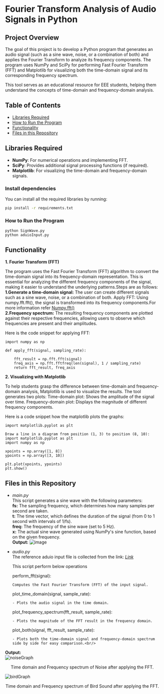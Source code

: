 # Fourier Transform Analysis of Audio Signals in Python

## Project Overview

The goal of this project is to develop a Python program that generates an audio signal (such as a sine wave, noise, or a combination of both) and applies the Fourier Transform to analyze its frequency components. The program uses NumPy and SciPy for performing Fast Fourier Transform (FFT) and Matplotlib for visualizing both the time-domain signal and its corresponding frequency spectrum.

This tool serves as an educational resource for EEE students, helping them understand the concepts of time-domain and frequency-domain analysis.

## Table of Contents
- [Libraries Required](#libraries-required)
- [How to Run the Program](#how-to-run-the-program)
- [Functionality](#functionality)
- [Files in this Repository](#files-in-this-repository)
  
## Libraries Required

- **NumPy**: For numerical operations and implementing FFT.
- **SciPy**: Provides additional signal processing functions (if required).
- **Matplotlib**: For visualizing the time-domain and frequency-domain signals.

### Install dependencies
You can install all the required libraries by running:

```bash
pip install -r requirements.txt
```
### How to Run the Program
```
python SignWave.py
python aduioInput.py
```
## Functionality
**1. Fourier Transform (FFT)**

   The program uses the Fast Fourier Transform (FFT) algorithm to convert the time-domain signal into its frequency-domain representation. This is essential for analyzing the different frequency components of the signal, making it easier to understand the underlying patterns.Steps are as follows:
    <br>**1.Generate a time-domain signal:** The user can create different signals such as a sine wave, noise, or a combination of both.
    Apply FFT: Using numpy.fft.fft(), the signal is transformed into its frequency components.For more information refer [Numpy.fft()](https://numpy.org/doc/stable/reference/generated/numpy.fft.fft.html)
    <br>**2.Frequency spectrum:** The resulting frequency components are plotted against their respective frequencies, allowing users to observe which frequencies are present and their amplitudes.

Here is the code snippet for applying FFT:
```
import numpy as np

def apply_fft(signal, sampling_rate):
    
    fft_result = np.fft.fft(signal)
    freq_axis = np.fft.fftfreq(len(signal), 1 / sampling_rate)
    return fft_result, freq_axis
```
**2. Visualizing with Matplotlib**

To help students grasp the difference between time-domain and frequency-domain analysis, Matplotlib is used to visualize the results. The tool generates two plots:
Time-domain plot: Shows the amplitude of the signal over time.
Frequency-domain plot: Displays the magnitude of different frequency components.

Here is a code snippet how the matplotlib plots the graphs:
```
import matplotlib.pyplot as plt

Draw a line in a diagram from position (1, 3) to position (8, 10):
import matplotlib.pyplot as plt
import numpy as np

xpoints = np.array([1, 8])
ypoints = np.array([3, 10])

plt.plot(xpoints, ypoints)
plt.show()
```
## Files in this Repository
* _main.py_ <br>
This script generates a sine wave with the following parameters:<br>
    **fs:** The sampling frequency, which determines how many samples per second are taken.<br>
    **t:** The time vector, which defines the duration of the signal (from 0 to 1 second with intervals of 1/fs).<br>
    **freq:** The frequency of the sine wave (set to 5 Hz).<br>
   **x:** The actual sine wave generated using NumPy's sine function, based on the given frequency.<br/>
**Output:**
  ![image](https://github.com/user-attachments/assets/f9be8eba-1984-4499-891f-cd1c820b1b38)

* _audio.py_ <br>
  The reference aduio input file is collected from the link: [_Link_](https://xeno-canto.org/)<br>
  
  This script perform below operations

    perform_fft(signal):
  
      Computes the Fast Fourier Transform (FFT) of the input signal.

    plot_time_domain(signal, sample_rate):

      - Plots the audio signal in the time domain.

    plot_frequency_spectrum(fft_result, sample_rate):

      - Plots the magnitude of the FFT result in the frequency domain.

    plot_both(signal, fft_result, sample_rate):

      - Plots both the time-domain signal and frequency-domain spectrum side by side for easy comparison.<br/>
**Output:** <br>
    ![noiseGraph](https://github.com/user-attachments/assets/00484a46-8d5a-4023-a0b9-ff1d3e0085fb)
        <p style="text-align: center;">Time domain and Frequency spectrum of Noise after applying the FFT.</p>
    ![birdGraph](https://github.com/user-attachments/assets/c54efa54-fa6e-4cb4-b08b-c90f325f98fd)
        <p style="text-align: center;">Time domain and Frequency spectrum of Bird Sound after applying the FFT.</p>
        

